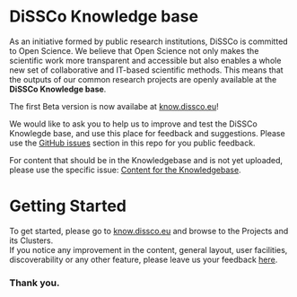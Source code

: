 # DiSSCo Knowledge base
As an initiative formed by public research institutions, DiSSCo is committed to Open Science. We believe that Open Science not only makes the scientific work more transparent and accessible but also enables a whole new set of collaborative and IT-based scientific methods. This means that the outputs of our common research projects are openly available at the **DiSSCo Knowledge base**.

The first Beta version is now availabe at [know.dissco.eu](https://know.dissco.eu/)!  

We would like to ask you to help us to improve and test the DiSSCo Knowlegde base, and use this place for feedback and suggestions. Please use the [GitHub issues](https://github.com/DiSSCo/kb/issues) section in this repo for you public feedback.

 For content that should be in the Knowledgebase and is not yet uploaded, please use the specific issue:  [Content for the Knowledgebase](https://github.com/DiSSCo/kb/issues/27).

# Getting Started
To get started, please go to [know.dissco.eu](https://know.dissco.eu/) and browse to the Projects and its Clusters.  
If you notice any improvement in the content, general layout, user facilities, discoverability or any other feature, please leave us your feedback [here](https://github.com/DiSSCo/kb/issues).

### Thank you.
